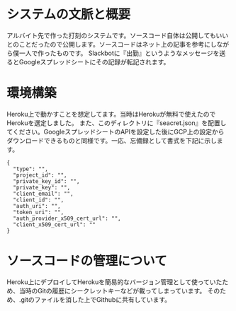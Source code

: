 # システムの文脈と概要
アルバイト先で作った打刻のシステムです。ソースコード自体は公開してもいいとのことだったので公開します。ソースコードはネット上の記事を参考にしながら僕一人で作ったものです。
Slackbotに『出勤』というようなメッセージを送るとGoogleスプレッドシートにその記録が転記されます。

# 環境構築
Heroku上で動かすことを想定してます。当時はHerokuが無料で使えたのでHerokuを選定しました。
また、このディレクトリに『seacret.json』を配置してください。GoogleスプレッドシートのAPIを設定した後にGCP上の設定からダウンロードできるものと同様です。一応、忘備録として書式を下記に示します。
~~~
{
  "type": "",
  "project_id": "",
  "private_key_id": "",
  "private_key": "",
  "client_email": "",
  "client_id": "",
  "auth_uri": "",
  "token_uri": "",
  "auth_provider_x509_cert_url": "",
  "client_x509_cert_url": ""
}
~~~
# ソースコードの管理について
Heroku上にデプロイしてHerokuを簡易的なバージョン管理として使っていたため、当時のGitの履歴にシークレットキーなどが載ってしまっています。
そのため、.gitのファイルを消した上でGithubに共有しています。
